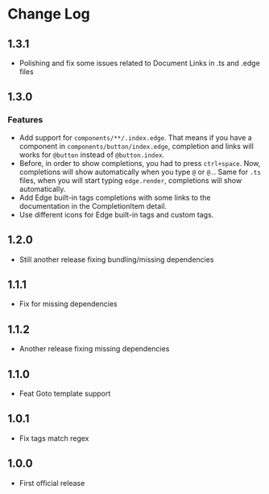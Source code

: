 # Change Log

## 1.3.1

- Polishing and fix some issues related to Document Links in .ts and .edge files

## 1.3.0

### Features

- Add support for `components/**/.index.edge`. That means if you have a component in `components/button/index.edge`, completion and links will works for `@button` instead of `@button.index`.
- Before, in order to show completions, you had to press `ctrl+space`. Now, completions will show automatically when you type `@` or `@.`. Same for `.ts` files, when you will start typing `edge.render`, completions will show automatically.
- Add Edge built-in tags completions with some links to the documentation in the CompletionItem detail.
- Use different icons for Edge built-in tags and custom tags.

## 1.2.0

- Still another release fixing bundling/missing dependencies

## 1.1.1

- Fix for missing dependencies

## 1.1.2

- Another release fixing missing dependencies

## 1.1.0

- Feat Goto template support

## 1.0.1

- Fix tags match regex

## 1.0.0

- First official release
